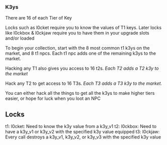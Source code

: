 ### K3ys

There are 16 of each Tier of Key

Locks such as l0cket require you to know the values of T1 keys. Later locks like l0ckbox & l0ckjaw require you to have them in your upgrade slots and/or loaded

To begin your collection, start with the 8 most common t1 k3ys on the market, and 8 t1 npcs.  Each t1 npc adds one of the remaining k3ys to the market.

Hacking any T1 also gives you access to 16 t2s. *Each T2 adds a T2 k3y to the market*

Hack any T2 to get access to 16 T3s. *Each T3 adds a T3 k3y to the market.*

You can either hack all the things to get all the k3ys to make higher tiers easier, or hope for luck when you loot an NPC

## Locks

t1: l0cket:    Need to know the k3y value from a k3y_v1 
t2: l0ckbox:   Need to have a k3y_v1 or k3y_v2 with the specified k3y value equipped
t3: l0ckjaw:   Every call destroys a k3y_v1, k3y_v2, or k3y_v3 with the specified k3y value
